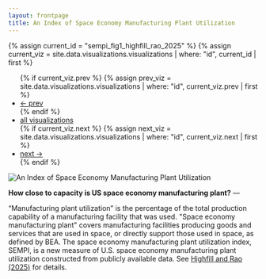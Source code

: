 ```yaml
---
layout: frontpage
title: An Index of Space Economy Manufacturing Plant Utilization
---
```


{% assign current_id = "sempi_fig1_highfill_rao_2025" %}
{% assign current_viz = site.data.visualizations.visualizations | where: "id", current_id | first %}

<div class="navbar">
  <div class="navbar-inner">
      <ul class="nav">
          {% if current_viz.prev %}
          {% assign prev_viz = site.data.visualizations.visualizations | where: "id", current_viz.prev | first %}
          <li><a href="{{ current_viz.prev }}.html">← prev</a></li>
          {% endif %}
          <li><a href="../../pages/visualizations.html">all visualizations</a></li>
          {% if current_viz.next %}
          {% assign next_viz = site.data.visualizations.visualizations | where: "id", current_viz.next | first %}
          <li><a href="{{ current_viz.next }}.html">next →</a></li>
          {% endif %}
      </ul>
  </div>
</div>

![An Index of Space Economy Manufacturing Plant Utilization](../../assets/bigpublpics/sempi_fig1_highfill_rao_2025.png.png)

**How close to capacity is US space economy manufacturing plant?** &mdash; 

“Manufacturing plant utilization” is the percentage of the total production capability of a manufacturing facility that was used. "Space economy manufacturing plant" covers manufacturing facilities producing goods and services that are used in space, or directly support those used in space, as defined by BEA. The space economy manufacturing plant utilization index, SEMPI, is a new measure of U.S. space economy manufacturing plant utilization constructed from publicly available data. See [Highfill and Rao (2025)](https://www.bea.gov/sites/default/files/papers/BEA-WP2025-5.pdf) for details.